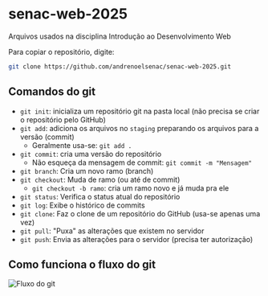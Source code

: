 # senac-web-2025
Arquivos usados na disciplina Introdução ao Desenvolvimento Web

Para copiar o repositório, digite:

```sh
git clone https://github.com/andrenoelsenac/senac-web-2025.git
```

## Comandos do git

- `git init`: inicializa um repositório git na pasta local (não precisa se criar o repositório pelo GitHub)
- `git add`: adiciona os arquivos no `staging` preparando os arquivos para a versão (commit)
  - Geralmente usa-se: `git add .`
- `git commit`: cria uma versão do repositório
  - Não esqueça da mensagem de commit: `git commit -m "Mensagem"`
- `git branch`: Cria um novo ramo (branch)
- `git checkout`: Muda de ramo (ou até de commit)
  - `git checkout -b ramo`: cria um ramo novo e já muda pra ele
- `git status`: Verifica o status atual do repositório
- `git log`: Exibe o histórico de commits
- `git clone`: Faz o clone de um repositório do GitHub (usa-se apenas uma vez)
- `git pull`: "Puxa" as alterações que existem no servidor
- `git push`: Envia as alterações para o servidor (precisa ter autorização)

## Como funciona o fluxo do git

![Fluxo do git](https://th.bing.com/th/id/R.cec8adcdc71ce9c388b973c23ea6a490?rik=mya3AetRx1G2Vg&riu=http%3a%2f%2fdiogomg.github.io%2fgit-experience%2fimages%2fgit-local-remote.png&ehk=peCgL7wEAoB1dC6ql%2bjge%2bTYhTGRA7bh4IrWqLcAM3U%3d&risl=&pid=ImgRaw&r=0)